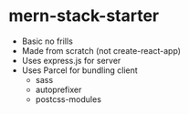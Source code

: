 # mern-stack-starter

- Basic no frills
- Made from scratch (not create-react-app)
- Uses express.js for server
- Uses Parcel for bundling client
  - sass
  - autoprefixer
  - postcss-modules

